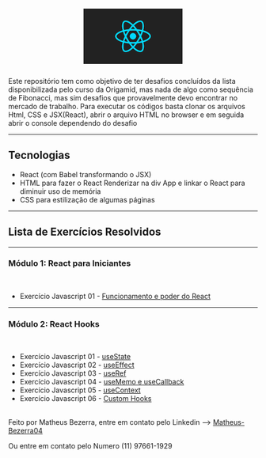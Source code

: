 <h1 align="center">
<br>
    <img src="images/React.png" width="200"> 
<br>
</h1>
<p>Este repositório tem como objetivo de ter desafios concluídos da lista disponibilizada pelo curso da Origamid, mas nada de algo como sequência de Fibonacci, mas sim desafios que provavelmente devo encontrar no mercado de trabalho. Para executar os códigos basta clonar os arquivos Html, CSS e JSX(React), abrir o arquivo HTML no browser e em seguida abrir o console dependendo do desafio</p>
<hr>

## Tecnologias

- React (com Babel transformando o JSX)
- HTML para fazer o React Renderizar na div App e linkar o React para diminuir uso de memória
- CSS para estilização de algumas páginas

---

## Lista de Exercícios Resolvidos

<hr>

### Módulo 1: React para Iniciantes

<br>

- Exercício Javascript 01 - <a href="https://github.com/Matheus-Bezerra/Exercicios-React">Funcionamento e poder do React</a>

<hr>

### Módulo 2: React Hooks

<br>

- Exercício Javascript 01 - <a href="https://github.com/Matheus-Bezerra/Exercicios-React/tree/main/modulo2/exercicio1">useState</a>
- Exercício Javascript 02 - <a href="https://github.com/Matheus-Bezerra/Exercicios-React/tree/main/modulo2/exercicio2">useEffect</a>
- Exercício Javascript 03 - <a href="https://github.com/Matheus-Bezerra/Exercicios-React/tree/main/modulo2/exercicio3">useRef</a>
- Exercício Javascript 04 - <a href="https://github.com/Matheus-Bezerra/Exercicios-React/tree/main/modulo2/exercicio4">useMemo e useCallback</a>
- Exercício Javascript 05 - <a href="https://github.com/Matheus-Bezerra/Exercicios-React/tree/main/modulo2/exercicio5">useContext</a>
- Exercício Javascript 06 - <a href="https://github.com/Matheus-Bezerra/Exercicios-React/tree/main/modulo2/exercicio6">Custom Hooks</a>

<br>
Feito por Matheus Bezerra, entre em contato pelo Linkedin --> <a href="https://www.linkedin.com/in/matheus-bezerra04/">Matheus-Bezerra04</a>
<p>Ou entre em contato pelo Numero (11) 97661-1929</p>
